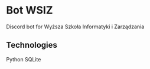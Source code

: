 # Bot WSIZ

Discord bot for Wyższa Szkoła Informatyki i Zarządzania

## Technologies

Python
SQLite
